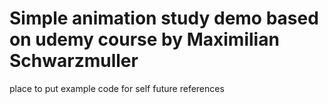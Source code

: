 # Simple animation study demo based on udemy course by Maximilian Schwarzmuller


place to put example code for self future references
